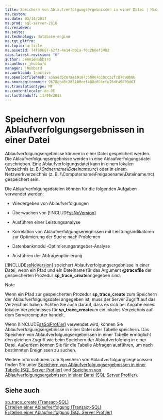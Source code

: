 ```yaml
---
title: Speichern von Ablaufverfolgungsergebnissen in einer Datei | Microsoft-Dokumentation
ms.custom: 
ms.date: 03/14/2017
ms.prod: sql-server-2016
ms.reviewer: 
ms.suite: 
ms.technology: database-engine
ms.tgt_pltfrm: 
ms.topic: article
ms.assetid: 74f80667-62f3-4e14-bb1a-f0c2b6ef3402
caps.latest.revision: "6"
author: JennieHubbard
ms.author: jhubbard
manager: jhubbard
ms.workload: Inactive
ms.openlocfilehash: a5aae35c87ae1910735b06703bcc52fc87690b06
ms.sourcegitcommit: 9678eba3c2d3100cef408c69bcfe76df49803d63
ms.translationtype: MT
ms.contentlocale: de-DE
ms.lasthandoff: 11/09/2017
---
```

# <a name="save-trace-results-to-a-file"></a>Speichern von Ablaufverfolgungsergebnissen in einer Datei
  Ablaufverfolgungsergebnisse können in einer Datei gespeichert werden. Die Ablaufverfolgungsergebnisse werden in eine Ablaufverfolgungsdatei geschrieben. Eine Ablaufverfolgungsdatei kann in einem lokalen Verzeichnis (z. B.\\*Ordnername*\\*Dateiname.trc*) oder in einem Netzwerkverzeichnis (z. B. \\\Computername\Freigabename\Dateiname.trc) gespeichert sein.  
  
 Die Ablaufverfolgungsdateien können für die folgenden Aufgaben verwendet werden:  
  
-   Wiedergeben von Ablaufverfolgungen  
  
-   Überwachen von [!INCLUDE[ssNoVersion](../../includes/ssnoversion-md.md)]  
  
-   Ausführen einer Leistungsanalyse  
  
-   Korrelation von Ablaufverfolgungsereignissen mit Leistungsindikatoren zur Optimierung der Suche nach Problemen  
  
-   Datenbankmodul-Optimierungsratgeber-Analyse  
  
-   Ausführen der Abfrageoptimierung  
  
 [!INCLUDE[ssNoVersion](../../includes/ssnoversion-md.md)] speichert Ablaufverfolgungsergebnisse in einer Datei, wenn ein Pfad und ein Dateiname für das Argument **@tracefile** der gespeicherten Prozedur **sp_trace_create**angegeben sind.  
  
> [!NOTE]  
>  Wenn ein Pfad zur gespeicherten Prozedur **sp_trace_create** zum Speichern der Ablaufverfolgungsdatei angegeben ist, muss der Server Zugriff auf das Verzeichnis haben. Achten Sie auch darauf, dass es sich bei Angabe eines lokalen Verzeichnisses für **sp_trace_create**um ein lokales Verzeichnis auf dem Servercomputer handelt.  
  
 Wenn [!INCLUDE[ssSqlProfiler](../../includes/sssqlprofiler-md.md)] verwendet wird, können Sie Ablaufverfolgungsergebnisse in einer Datei oder Tabelle speichern. Das Speichern von Ablaufverfolgungsergebnissen in einer Tabelle ermöglicht den gleichen Zugriff wie beim Speichern der Ablaufverfolgung in einer Datei. Außerdem können Sie für die Tabelle Abfragen ausführen, um nach bestimmten Ereignissen zu suchen.  
  
 Weitere Informationen zum Speichern von Ablaufverfolgungsergebnissen finden Sie unter [Speichern von Ablaufverfolgungsergebnissen in einer Tabelle &#40;SQL Server Profiler&#41;](../../tools/sql-server-profiler/save-trace-results-to-a-table-sql-server-profiler.md) und [Speichern von Ablaufverfolgungsergebnissen in einer Datei &#40;SQL Server Profiler&#41;](../../tools/sql-server-profiler/save-trace-results-to-a-file-sql-server-profiler.md).  
  
## <a name="see-also"></a>Siehe auch  
 [sp_trace_create &#40;Transact-SQL&#41;](../../relational-databases/system-stored-procedures/sp-trace-create-transact-sql.md)   
 [Erstellen einer Ablaufverfolgung &#40;Transact-SQL&#41;](../../relational-databases/sql-trace/create-a-trace-transact-sql.md)   
 [Erstellen einer Ablaufverfolgung &#40;SQL Server Profiler&#41;](../../tools/sql-server-profiler/create-a-trace-sql-server-profiler.md)  
  
  

